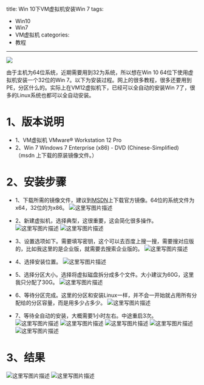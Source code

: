 title: Win 10下VM虚拟机安装Win 7
tags:
- Win10
- Win7
- VM虚拟机
categories:
- 教程
---

![](http://od68ytlrn.bkt.clouddn.com/win10win7.jpg)

由于主机为64位系统，近期需要用到32为系统，所以想在Win 10 64位下使用虚拟机安装一个32位的Win 7。以下为安装过程。网上的很多教程，很多还要用到PE，分区什么的。实际上在VM12虚拟机下，已经可以全自动的安装Win 7了，很多的Linux系统也都可以全自动安装。

# 1、版本说明
- 1、VM虚拟机
VMware® Workstation 12 Pro
- 2、Win 7
Windows 7 Enterprise (x86) - DVD (Chinese-Simplified) （msdn 上下载的原装镜像文件。）

<!-- more -->

# 2、安装步骤
- 1、下载所需的镜像文件，建议到[MSDN](http://www.itellyou.cn/)上下载官方镜像。64位的系统文件为x64，32位的为x86。
![这里写图片描述](http://img.blog.csdn.net/20160911100338188)

- 2、新建虚拟机，选择典型，这很重要，这会简化很多操作。
![这里写图片描述](http://img.blog.csdn.net/20160911100359320)
![这里写图片描述](http://img.blog.csdn.net/20160911100448898)


- 3、设置选项如下。需要填写密钥，这个可以去百度上搜一搜，需要搜对应版的，比如我这里的是企业版，就需要去搜索企业版的。
![这里写图片描述](http://img.blog.csdn.net/20160911100502180)

- 4、选择安装位置。
![这里写图片描述](http://img.blog.csdn.net/20160911100538346)

- 5、选择分区大小。选择将虚拟磁盘拆分成多个文件。大小建议为60G，这里我只分配了30G。
![这里写图片描述](http://img.blog.csdn.net/20160911100633238)

- 6、等待分区完成。这里的分区和安装Linux一样，并不会一开始就占用所有分配给的分区容量，而是用多少占多少。
![这里写图片描述](http://img.blog.csdn.net/20160911100753614)


- 7、等待全自动的安装，大概需要1小时左右。中途重启3次。
![这里写图片描述](http://img.blog.csdn.net/20160911100850369)
![这里写图片描述](http://img.blog.csdn.net/20160911100901494)
![这里写图片描述](http://img.blog.csdn.net/20160911100917760)
![这里写图片描述](http://img.blog.csdn.net/20160911100934838)
![这里写图片描述](http://img.blog.csdn.net/20160911100951963)


# 3、结果
![这里写图片描述](http://img.blog.csdn.net/20160911101039477)
![这里写图片描述](http://img.blog.csdn.net/20160911101047479)
